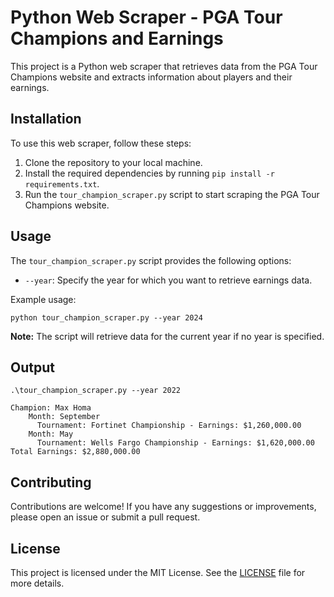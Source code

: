 # Python Web Scraper - PGA Tour Champions and Earnings

This project is a Python web scraper that retrieves data from the PGA Tour Champions website and extracts information about players and their earnings.

## Installation

To use this web scraper, follow these steps:

1. Clone the repository to your local machine.
2. Install the required dependencies by running `pip install -r requirements.txt`.
3. Run the `tour_champion_scraper.py` script to start scraping the PGA Tour Champions website.

## Usage

The `tour_champion_scraper.py` script provides the following options:

- `--year`: Specify the year for which you want to retrieve earnings data.

Example usage:

```
python tour_champion_scraper.py --year 2024
```

**Note:** The script will retrieve data for the current year if no year is specified.

## Output

```
.\tour_champion_scraper.py --year 2022

Champion: Max Homa
    Month: September
      Tournament: Fortinet Championship - Earnings: $1,260,000.00
    Month: May
      Tournament: Wells Fargo Championship - Earnings: $1,620,000.00
Total Earnings: $2,880,000.00
```

## Contributing

Contributions are welcome! If you have any suggestions or improvements, please open an issue or submit a pull request.

## License

This project is licensed under the MIT License. See the [LICENSE](LICENSE) file for more details.
